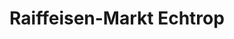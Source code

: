 ---
title: "Raiffeisen-Markt Echtrop"
url: /moehnesee/raiffeisen-markt-echtrop/
shop: Garten-Center
---